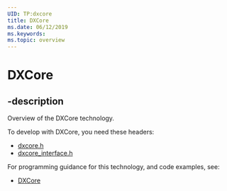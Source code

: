 ```yaml
---
UID: TP:dxcore
title: DXCore
ms.date: 06/12/2019
ms.keywords: 
ms.topic: overview
---
```


# DXCore

## -description

Overview of the DXCore technology.

To develop with DXCore, you need these headers:

 * [dxcore.h](../dxcore/index.md)
 * [dxcore_interface.h](../dxcore_interface/index.md)

For programming guidance for this technology, and code examples, see:
* [DXCore](/windows/desktop/dxcore)
